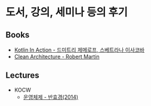 # 도서, 강의, 세미나 등의 후기

## Books
- [Kotlin In Action - 드미트리 제메로프, 스베트라나 이사코바](https://github.com/sapzilking/review/blob/main/books/Kotlin%20In%20Action/README.md)
- [Clean Architecture - Robert Martin](https://github.com/sapzilking/review/blob/main/books/Clean%20Architecture/README.md)

## Lectures
- KOCW
  - [운영체제 - 반효경(2014)](https://github.com/sapzilking/review/blob/main/lecture/kocw/%EC%9A%B4%EC%98%81%EC%B2%B4%EC%A0%9C-%EB%B0%98%ED%9A%A8%EA%B2%BD(2014)/README.md)
